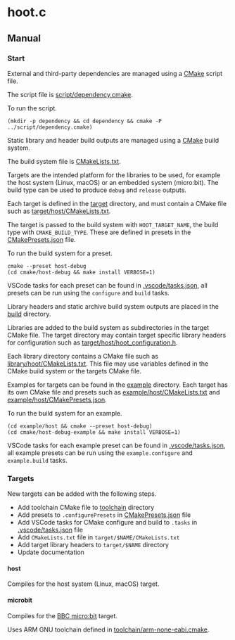 # hoot.c

## Manual

### Start

External and third-party dependencies are managed using a [CMake](https://cmake.org/) script file.

The script file is [script/dependency.cmake](script/dependency.cmake).

To run the script.

```shell
(mkdir -p dependency && cd dependency && cmake -P ../script/dependency.cmake)
```

Static library and header build outputs are managed using a [CMake](https://cmake.org/) build system.

The build system file is [CMakeLists.txt](CMakeLists.txt).

Targets are the intended platform for the libraries to be used, for example the host system (Linux, macOS) or an embedded system (micro:bit). The build type can be used to produce `debug` and `release` outputs.

Each target is defined in the [target](target) directory, and must contain a CMake file such as [target/host/CMakeLists.txt](target/host/CMakeLists.txt).

The target is passed to the build system with `HOOT_TARGET_NAME`, the build type with `CMAKE_BUILD_TYPE`. These are defined in presets in the [CMakePresets.json](CMakePresets.json) file.

To run the build system for a preset.

```shell
cmake --preset host-debug
(cd cmake/host-debug && make install VERBOSE=1)
```

VSCode tasks for each preset can be found in [.vscode/tasks.json](.vscode/tasks.json), all presets can be run using the `configure` and `build` tasks.

Library headers and static archive build system outputs are placed in the [build](build) directory.

Libraries are added to the build system as subdirectories in the target CMake file. The target directory may contain target specific library headers for configuration such as [target/host/hoot_configuration.h](target/host/hoot_configuration.h).

Each library directory contains a CMake file such as [library/hoot/CMakeLists.txt](library/hoot/CMakeLists.txt). This file may use variables defined in the CMake build system or the targets CMake file.

Examples for targets can be found in the [example](example) directory. Each target has its own CMake file and presets such as [example/host/CMakeLists.txt](example/host/CMakeLists.txt) and [example/host/CMakePresets.json](example/host/CMakePresets.json).

To run the build system for an example.

```shell
(cd example/host && cmake --preset host-debug)
(cd cmake/host-debug-example && make install VERBOSE=1)
```

VSCode tasks for each example preset can be found in [.vscode/tasks.json](.vscode/tasks.json), all example presets can be run using the `example.configure` and `example.build` tasks.

### Targets

New targets can be added with the following steps.

- Add toolchain CMake file to [toolchain](toolchain) directory
- Add presets to `.configurePresets` in [CMakePresets.json](CMakePresets.json) file
- Add VSCode tasks for CMake configure and build to `.tasks` in [.vscode/tasks.json](.vscode/tasks.json) file
- Add `CMakeLists.txt` file in `target/$NAME/CMakeLists.txt`
- Add target library headers to `target/$NAME` directory
- Update documentation

#### host

Compiles for the host system (Linux, macOS) target.

#### microbit

Compiles for the [BBC micro:bit](https://microbit.org/) target.

Uses ARM GNU toolchain defined in [toolchain/arm-none-eabi.cmake](toolchain/arm-none-eabi.cmake).
